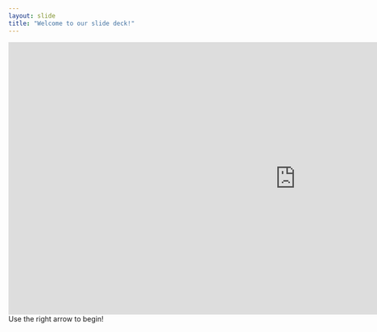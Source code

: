 ```yaml
---
layout: slide
title: "Welcome to our slide deck!"
---
```

<iframe title="Oxy West Texas - Page 1" width="1140" height="541.25" src="https://app.powerbi.com/reportEmbed?reportId=00357333-fa74-48e5-b9e6-f1687dfe04f8&autoAuth=true&ctid=27006908-5c1f-475b-8644-d7df2f2a6eab&config=eyJjbHVzdGVyVXJsIjoiaHR0cHM6Ly93YWJpLWNhbmFkYS1jZW50cmFsLXJlZGlyZWN0LmFuYWx5c2lzLndpbmRvd3MubmV0LyJ9" frameborder="0" allowFullScreen="true"></iframe>
Use the right arrow to begin!
